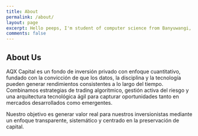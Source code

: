 ```yaml
---
title: About
permalink: /about/
layout: page
excerpt: Hello peeps, I'm student of computer science from Banyuwangi, living in Jogjakarta. This blog for documentation about my programming journey, running on jekyll, hosting on netlify and using my own simple theme.
comments: false
---
```


<body>
  <div class="justified-text">
    <h2>About Us</h2>
    <p>
      AQX Capital es un fondo de inversión privado con enfoque cuantitativo, fundado con la convicción de que los datos, la disciplina y la tecnología pueden generar rendimientos consistentes a lo largo del tiempo. Combinamos estrategias de trading algorítmico, gestión activa del riesgo y una arquitectura tecnológica ágil para capturar oportunidades tanto en mercados desarrollados como emergentes.
    </p>
    <p>
      Nuestro objetivo es generar valor real para nuestros inversionistas mediante un enfoque transparente, sistemático y centrado en la preservación de capital.
    </p>
  </div>
</body>

